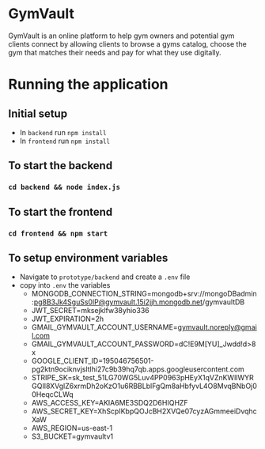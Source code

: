 # GymVault

GymVault is an online platform to help gym owners and potential gym clients connect by allowing clients to browse a gyms catalog, choose the gym that matches their needs and pay for what they use digitally.

# Running the application

## Initial setup

- In `backend` run `npm install`
- In `frontend` run `npm install`

## To start the backend

### `cd backend && node index.js`

## To start the frontend

### `cd frontend && npm start`

## To setup environment variables

- Navigate to `prototype/backend` and create a `.env` file
- copy into `.env` the variables
  - MONGODB_CONNECTION_STRING=mongodb+srv://mongoDBadmin:pg8B3Jk4SguSs0lP@gymvault.15i2jjh.mongodb.net/gymvaultDB
  - JWT_SECRET=mksejklfw38yhio336
  - JWT_EXPIRATION=2h
  - GMAIL_GYMVAULT_ACCOUNT_USERNAME=gymvault.noreply@gmail.com
  - GMAIL_GYMVAULT_ACCOUNT_PASSWORD=dC!E9M[YU]\_Jwdd!d>8x
  - GOOGLE_CLIENT_ID=195046756501-pg2ktn9ociknvjsltlhi27c9b39hq7qb.apps.googleusercontent.com
  - STRIPE_SK=sk_test_51LG70WG5Luv4PP0963pHEyX1qVZnKWlIWYRGQIl8XVglZ6xrmDh2oKzO1u6RBBLblFgQm8aHbfyvL4O8MvqBNbOj00HeqcCLWq
  - AWS_ACCESS_KEY=AKIA6ME3SDQ2D6HIQHZF
  - AWS_SECRET_KEY=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
  - AWS_REGION=us-east-1
  - S3_BUCKET=gymvaultv1
